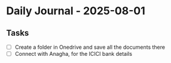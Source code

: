 # Daily Journal - 2025-08-01
## Tasks
- [ ] Create a folder in Onedrive and save all the documents there
- [ ] Connect with Anagha, for the ICICI bank details